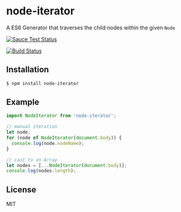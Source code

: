 
# node-iterator

A ES6 Generator that traverses the child nodes within the given `Node`

[![Sauce Test Status](https://saucelabs.com/browser-matrix/node-iterator.svg)](https://saucelabs.com/u/node-iterator)

[![Build Status](https://travis-ci.org/webmodules/node-iterator.svg?branch=master)](https://travis-ci.org/webmodules/node-iterator)


## Installation

``` bash
$ npm install node-iterator
```

## Example

``` js
import NodeIterator from 'node-iterator';

// manual iteration
let node;
for (node of NodeIterator(document.body)) {
  console.log(node.nodeName);
}

// cast to an Array
let nodes = [...NodeIterator(document.body)];
console.log(nodes.length);
```

## License

MIT
